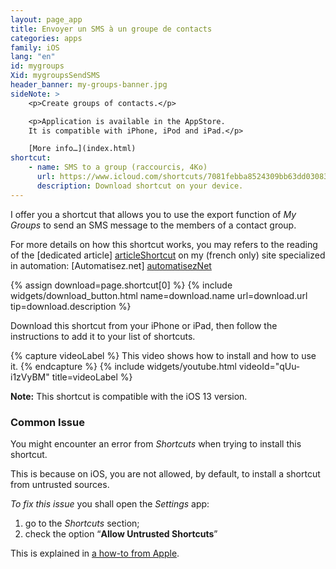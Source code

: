 ```yaml
---
layout: page_app
title: Envoyer un SMS à un groupe de contacts
categories: apps
family: iOS
lang: "en"
id: mygroups
Xid: mygroupsSendSMS
header_banner: my-groups-banner.jpg
sideNote: >
    <p>Create groups of contacts.</p>

    <p>Application is available in the AppStore.
    It is compatible with iPhone, iPod and iPad.</p>

    [More info…](index.html)
shortcut:
    - name: SMS to a group (raccourcis, 4Ko)
      url: https://www.icloud.com/shortcuts/7081febba8524309bb63dd030839ebff
      description: Download shortcut on your device.
---
```


I offer you a shortcut that allows you to use the export function
of _My Groups_ to send an SMS message to the members of a contact group.

For more details on how this shortcut works, you may 
refers to the reading of the [dedicated article] [articleShortcut] on my 
(french only) site specialized in automation: [Automatisez.net] [automatisezNet]


{% assign download=page.shortcut[0] %}
{% include widgets/download_button.html 
    name=download.name 
    url=download.url 
    tip=download.description %}


Download this shortcut from your iPhone or iPad,
then follow the instructions to add it to your list of
shortcuts.

{% capture videoLabel %}
This video shows how to install and how to use it.
{% endcapture %}
{% include widgets/youtube.html videoId="qUu-i1zVyBM" title=videoLabel %}


**Note:** This shortcut is compatible with the iOS 13 version.

<h3 class="h5">Common Issue</h3>

You might encounter an error from _Shortcuts_ when trying to
install this shortcut.

This is because on iOS, you are not allowed, by default, to install
a shortcut from untrusted sources.

_To fix this issue_ you shall open the _Settings_ app:

1. go to the _Shortcuts_ section;
2. check the option “**Allow Untrusted Shortcuts**”

This is explained in [a how-to from Apple][howto].

[automatisezNet]: https://Automatisez.net/
[articleShortcut]: https://www.automatisez.net/raccourcis/2020/04/05/envoyer-des-sms-a-un-groupe.html
[howto]: https://support.apple.com/en-us/HT210628